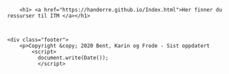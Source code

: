 
<html lang="no">
<head>
    <meta name="author" content="#">
    <meta charset="UTF-8">

<!-- Koblingen til .css filen (stilarket) mitt -->
<link href="minstil.css" rel="stylesheet" type="text/css">
<meta name="viewport" content="width=device-width, initial-scale=1">


</head>




    
    
        
        <h1> <a href="https://handerre.github.io/Index.html">Her finner du ressurser til ITM </a></h1>
        


    <div class="footer">
        <p>Copyright &copy; 2020 Bent, Karin og Frode - Sist oppdatert
            <script>
              document.write(Date());
              </script>


